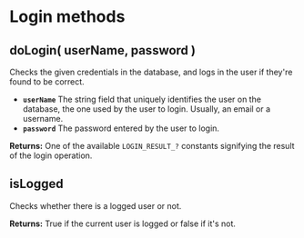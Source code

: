 # Login methods

## doLogin\( userName, password \)

Checks the given credentials in the database, and logs in the user if they're found to be correct.

* **`userName`** The string field that uniquely identifies the user on the database, the one used by the user to login. Usually, an email or a username.
* **`password`** The password entered by the user to login.

**Returns:** One of the available `LOGIN_RESULT_?` constants signifying the result of the login operation.

## isLogged

Checks whether there is a logged user or not.

**Returns:** True if the current user is logged or false if it's not.

